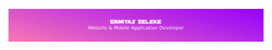 <!---### Hi there 👋


Highly Motivated Full Stack Web and Mobile Application Developer with great interest, passion and educational preparation in the field, Having certifications from various online platforms on different web frameworks and emerging technologies, I recently won hackathon organized by USAID & MOH ,Certified from Huawei Technologies in Routing & Switching and currently working as a Part-time front-end web developer at MMCY TECH an outsourcing company based in Addis Ababa am passionate about being productive and influential in the field of Programming.
Here are some ideas to get you started:

- 🔭 I’m currently working ... 
- 🌱 I’m currently learning ...
- 👯 I’m looking to collaborate on ...
- 🤔 I’m looking for help with ...
- 💬 Ask me about ...
- 📫 How to reach me: ...
- 😄 Pronouns: ...
- ⚡ Fun fact: ...
-->
[![Header](https://github.com/ermi2021/ermi2021/blob/main/giphy%20(2)%20(2).gif)](https://www.youtube.com/watch?v=dQw4w9WgXcQ)
